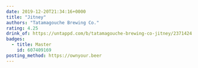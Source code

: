 ```yaml
---
date: 2019-12-20T21:34:16+0000
title: "Jitney"
authors: "Tatamagouche Brewing Co."
rating: 4.25
drink_of: https://untappd.com/b/tatamagouche-brewing-co-jitney/2371424
badges:
  - title: Master
    id: 607409169
posting_method: https://ownyour.beer
---
```

